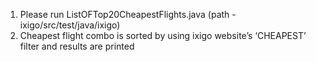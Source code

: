 1. Please run  ListOFTop20CheapestFlights.java (path - ixigo/src/test/java/ixigo)
2. Cheapest flight combo is sorted by using ixigo website’s ‘CHEAPEST’ filter and results are printed

